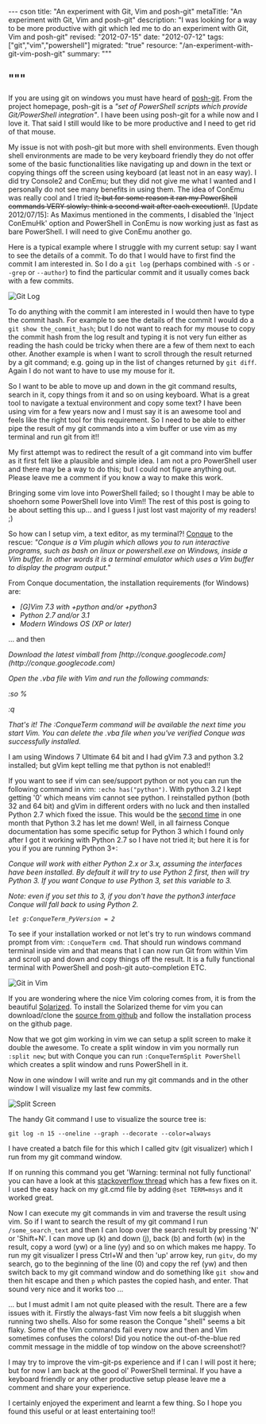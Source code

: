 --- cson
title: "An experiment with Git, Vim and posh-git"
metaTitle: "An experiment with Git, Vim and posh-git"
description: "I was looking for a way to be more productive with git which led me to do an experiment with Git, Vim and posh-git"
revised: "2012-07-15"
date: "2012-07-12"
tags: ["git","vim","powershell"]
migrated: "true"
resource: "/an-experiment-with-git-vim-posh-git"
summary: """

"""
---
If you are using git on windows you must have heard of [posh-git](https://github.com/dahlbyk/posh-git). From the project homepage, posh-git is a *"set of PowerShell scripts which provide Git/PowerShell integration"*. I have been using posh-git for a while now and I love it. That said I still would like to be more productive and I need to get rid of that mouse.

My issue is not with posh-git but more with shell environments. Even though shell environments are made to be very keyboard friendly they do not offer some of the basic functionalities like navigating up and down in the text or copying things off the screen using keyboard (at least not in an easy way). I did try Console2 and ConEmu; but they did not give me what I wanted and I personally do not see many benefits in using them. The idea of ConEmu was really cool and I tried it<del>; but for some reason it ran my PowerShell commands VERY slowly: think a second wait after each execution!!</del>. [Update 2012/07/15]: As Maximus mentioned in the comments, I disabled the 'Inject ConEmuHk' option and PowerShell in ConEmu is now working just as fast as bare PowerShell. I will need to give ConEmu another go.

Here is a typical example where I struggle with my current setup: say I want to  see the details of a commit. To do that I would have to first find the commit I am interested in. So I do a `git log` (perhaps combined with `-S` or `--grep` or `--author`) to find the particular commit and it usually comes back with a few commits. 

![Git Log][2]

To do anything with the commit I am interested in I would then have to type the commit hash. For example to see the details of the commit I would do a `git show the_commit_hash`; but I do not want to reach for my mouse to copy the commit hash from the log result and typing it is not very fun either as reading the hash could be tricky when there are a few of them next to each other. Another example is when I want to scroll through the result returned by a git command; e.g. going up in the list of changes returned by `git diff`. Again I do not want to have to use my mouse for it.

So I want to be able to move up and down in the git command results, search in it, copy things from it and so on using keyboard. What is a great tool to navigate a textual environment and copy some text? I have been using vim for a few years now and I must say it is an awesome tool and feels like the right tool for this requirement. So I need to be able to either pipe the result of my git commands into a vim buffer or use vim as my terminal and run git from it!! 

My first attempt was to redirect the result of a git command into vim buffer as it first felt like a plausible and simple idea. I am not a pro PowerShell user and there may be a way to do this; but I could not figure anything out. Please leave me a comment if you know a way to make this work. 

Bringing some vim love into PowerShell failed; so I thought I may be able to shoehorn some PowerShell love into Vim!! The rest of this post is going to be about setting this up... and I guess I just lost vast majority of my readers! ;)

So how can I setup vim, a text editor, as my terminal?! [Conque][3] to the rescue: *"Conque is a Vim plugin which allows you to run interactive programs, such as bash on linux or powershell.exe on Windows, inside a Vim buffer. In other words it is a terminal emulator which uses a Vim buffer to display the program output."*

From Conque documentation, the installation requirements (for Windows) are:
<em>

 * [G]Vim 7.3 with +python and/or +python3
 * Python 2.7 and/or 3.1
 * Modern Windows OS (XP or later)

</em>

... and then

<em>
Download the latest vimball from [http://conque.googlecode.com](http://conque.googlecode.com)

Open the .vba file with Vim and run the following commands:

:so %

:q

That's it! The :ConqueTerm command will be available the next time you start Vim. You can delete the .vba file when you've verified Conque was successfully installed.
</em>

I am using Windows 7 Ultimate 64 bit and I had gVim 7.3 and python 3.2 installed; but gVim kept telling me that python is not enabled!!

If you want to see if vim can see/support python or not you can run the following command in vim: `:echo has("python")`. With python 3.2 I kept getting '0' which means vim cannot see python. I reinstalled python (both 32 and 64 bit) and gVim in different orders with no luck and then installed Python 2.7 which fixed the issue. This would be the [second time][4] in one month that Python 3.2 has let me down! Well, in all fairness Conque documentation has some specific setup for Python 3 which I found only after I got it working with Python 2.7 so I have not tried it; but here it is for you if you are running Python 3+:

<em>
Conque will work with either Python 2.x or 3.x, assuming the interfaces have
been installed. By default it will try to use Python 2 first, then will try 
Python 3. If you want Conque to use Python 3, set this variable to 3. 

Note: even if you set this to 3, if you don't have the python3 interface
Conque will fall back to using Python 2.

`let g:ConqueTerm_PyVersion = 2`

</em>

To see if your installation worked or not let's try to run windows command prompt from vim: `:ConqueTerm cmd`. That should run windows command terminal inside vim and that means that I can now run Git from within Vim and scroll up and down and copy things off the result. It is a fully functional terminal with PowerShell and posh-git auto-completion ETC.

![Git in Vim][5]

If you are wondering where the nice Vim coloring comes from, it is from the beautiful [Solarized][6]. To install the Solarized theme for vim you can download/clone the [source from github][7] and follow the installation process on the github page.

Now that we got gim working in vim we can setup a split screen to make it double the awesome. To create a split window in vim you normally run `:split new`; but with Conque you can run `:ConqueTermSplit PowerShell` which creates a split window and runs PowerShell in it.

Now in one window I will write and run my git commands and in the other window I will visualize my last few commits.

![Split Screen][8]

The handy Git command I use to visualize the source tree is:

`git log -n 15 --oneline --graph --decorate --color=always`

I have created a batch file for this which I called gitv (git visualizer) which I run from my git command window.

If on running this command you get 'Warning: terminal not fully functional' you can have a look at this [stackoverflow thread](http://stackoverflow.com/questions/7949956/git-diff-not-working-terminal-not-fully-functional) which has a few fixes on it. I used the easy hack on my git.cmd file by adding `@set TERM=msys` and it worked great.

Now I can execute my git commands in vim and traverse the result using vim. So if I want to search the result of my git command I run `/some_search_text` and then I can loop over the search result by pressing 'N' or 'Shift+N'. I can move up (k) and down (j), back (b) and forth (w) in the result, copy a word (yw) or a line (yy) and so on which makes me happy. To run my git visualizer I press Ctrl+W and then 'up' arrow key, run `gitv`, do my search, go to the beginning of the line (0) and copy the ref (yw) and then switch back to my git command window and do something like `git show` and then hit escape and then `p` which pastes the copied hash, and enter. That sound very nice and it works too ...

... but I must admit I am not quite pleased with the result. There are a few issues with it. Firstly the always-fast Vim now feels a bit sluggish when running two shells. Also for some reason the Conque "shell" seems a bit flaky. Some of the Vim commands fail every now and then and Vim sometimes confuses the colors! Did you notice the out-of-the-blue red commit message in the middle of top window on the above screenshot!? 

I may try to improve the vim-git-ps experience and if I can I will post it here; but for now I am back at the good ol' PowerShell terminal. If you have a keyboard friendly or any other productive setup please leave me a comment and share your experience.

I certainly enjoyed the experiment and learnt a few thing. So I hope you found this useful or at least entertaining too!!


  [1]: /get/BlogPictures/git-vim-poshgit/getting-rid-of-mouse.jpg
  [2]: /get/BlogPictures/git-vim-poshgit/git-in-cmd.png
  [3]: http://code.google.com/p/conque/
  [4]: /migrating-from-mercurial-to-git
  [5]: /get/BlogPictures/git-vim-poshgit/git-in-vim-solarized.JPG
  [6]: http://ethanschoonover.com/solarized
  [7]: https://github.com/altercation/vim-colors-solarized
  [8]: /get/BlogPictures/git-vim-poshgit/split-screen.JPG
  [9]: /get/BlogPictures/git-vim-poshgit/losing-to-the-mouse.png